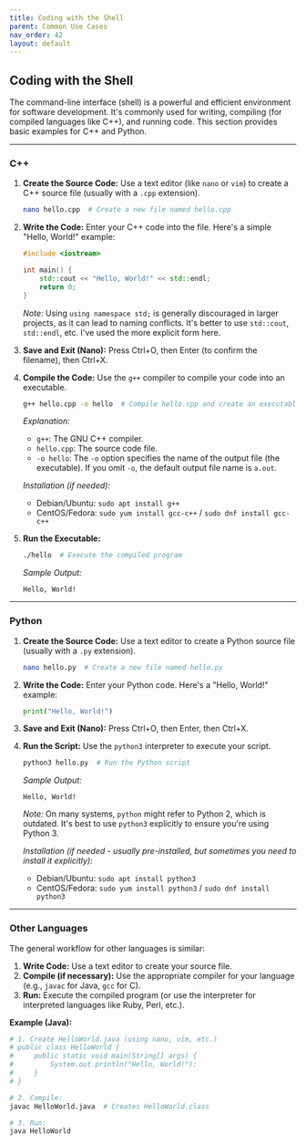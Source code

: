 ```yaml
---
title: Coding with the Shell
parent: Common Use Cases
nav_order: 42
layout: default
---
```


## Coding with the Shell

The command-line interface (shell) is a powerful and efficient environment for software development.  It's commonly used for writing, compiling (for compiled languages like C++), and running code. This section provides basic examples for C++ and Python.

---

### C++

1.  **Create the Source Code:** Use a text editor (like `nano` or `vim`) to create a C++ source file (usually with a `.cpp` extension).

    ```bash
    nano hello.cpp  # Create a new file named hello.cpp
    ```

2.  **Write the Code:**  Enter your C++ code into the file.  Here's a simple "Hello, World!" example:

    ```c++
    #include <iostream>

    int main() {
        std::cout << "Hello, World!" << std::endl;
        return 0;
    }
    ```

    *Note:*  Using `using namespace std;` is generally discouraged in larger projects, as it can lead to naming conflicts. It's better to use `std::cout`, `std::endl`, etc.  I've used the more explicit form here.

3.  **Save and Exit (Nano):**  Press Ctrl+O, then Enter (to confirm the filename), then Ctrl+X.

4.  **Compile the Code:** Use the `g++` compiler to compile your code into an executable.

    ```bash
    g++ hello.cpp -o hello  # Compile hello.cpp and create an executable named 'hello'
    ```

    *Explanation:*

    *   `g++`:  The GNU C++ compiler.
    *   `hello.cpp`:  The source code file.
    *   `-o hello`:  The `-o` option specifies the name of the output file (the executable).  If you omit `-o`, the default output file name is `a.out`.

    *Installation (if needed):*
      * Debian/Ubuntu: `sudo apt install g++`
      * CentOS/Fedora: `sudo yum install gcc-c++` / `sudo dnf install gcc-c++`

5.  **Run the Executable:**

    ```bash
    ./hello  # Execute the compiled program
    ```

    *Sample Output:*

    ```
    Hello, World!
    ```

---

### Python

1.  **Create the Source Code:**  Use a text editor to create a Python source file (usually with a `.py` extension).

    ```bash
    nano hello.py  # Create a new file named hello.py
    ```

2.  **Write the Code:** Enter your Python code.  Here's a "Hello, World!" example:

    ```python
    print("Hello, World!")
    ```

3.  **Save and Exit (Nano):** Press Ctrl+O, then Enter, then Ctrl+X.

4.  **Run the Script:** Use the `python3` interpreter to execute your script.

    ```bash
    python3 hello.py  # Run the Python script
    ```

    *Sample Output:*

    ```
    Hello, World!
    ```

    *Note:*  On many systems, `python` might refer to Python 2, which is outdated.  It's best to use `python3` explicitly to ensure you're using Python 3.

    *Installation (if needed - usually pre-installed, but sometimes you need to install it explicitly):*

    *   Debian/Ubuntu: `sudo apt install python3`
    *   CentOS/Fedora: `sudo yum install python3` / `sudo dnf install python3`

---

### Other Languages

The general workflow for other languages is similar:

1.  **Write Code:** Use a text editor to create your source file.
2.  **Compile (if necessary):**  Use the appropriate compiler for your language (e.g., `javac` for Java, `gcc` for C).
3.  **Run:** Execute the compiled program (or use the interpreter for interpreted languages like Ruby, Perl, etc.).

**Example (Java):**
```bash
# 1. Create HelloWorld.java (using nano, vim, etc.)
# public class HelloWorld {
#     public static void main(String[] args) {
#         System.out.println("Hello, World!");
#     }
# }

# 2. Compile:
javac HelloWorld.java  # Creates HelloWorld.class

# 3. Run:
java HelloWorld
```